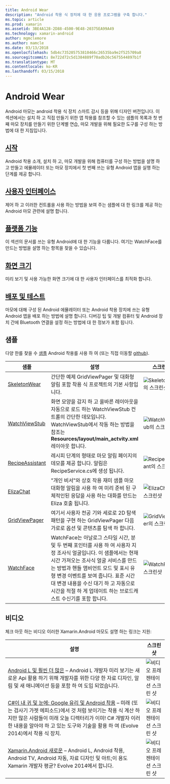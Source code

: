 ```yaml
---
title: Android Wear
description: "Android 착용 식 장치에 대 한 응용 프로그램을 구축 합니다."
ms.topic: article
ms.prod: xamarin
ms.assetid: 3BE4A128-2D88-4500-9E48-20375EA99A49
ms.technology: xamarin-android
author: mgmclemore
ms.author: mamcle
ms.date: 03/13/2018
ms.openlocfilehash: 5db4c735205753810466c26535ba9e2f525709a8
ms.sourcegitcommit: 8e722d72c5d1384889f70adb26c5675544897b1f
ms.translationtype: MT
ms.contentlocale: ko-KR
ms.lasthandoff: 03/15/2018
---
```

# <a name="android-wear"></a>Android Wear

Android 마모는 android 착용 식 장치 스마트 감시 등을 위해 디자인 버전입니다. 이 섹션에서는 설치 하 고 직접 만들기 위한 앱 착용를 참조할 수 있는 샘플의 목록과 첫 번째 마모 장치를 만들기 위한 단계별 연습, 마모 개발을 위해 필요한 도구를 구성 하는 방법에 대 한 지침입니다.

##  <a name="getting-startedandroidwearget-startedindexmd"></a>[시작](~/android/wear/get-started/index.md)

Android 착용 소개, 설치 하 고, 마모 개발을 위해 컴퓨터를 구성 하는 방법을 설명 하 고 만들고 에뮬레이터 또는 마모 장치에서 첫 번째 쓰는 유형 Android 앱을 실행 하는 단계를 제공 합니다.

##  <a name="user-interfaceandroidwearuser-interfaceindexmd"></a>[사용자 인터페이스](~/android/wear/user-interface/index.md)

제어 하 고 이러한 컨트롤을 사용 하는 방법을 보여 주는 샘플에 대 한 링크를 제공 하는 Android 마모 관련에 설명 합니다.

##  <a name="platform-featuresandroidwearplatformindexmd"></a>[플랫폼 기능](~/android/wear/platform/index.md)

이 섹션의 문서를 쓰는 유형 Android에 대 한 기능을 다룹니다. 여기는 WatchFace를 만드는 방법을 설명 하는 항목을 찾을 수 있습니다.

##  <a name="screen-sizesandroidwearscreen-sizesmd"></a>[화면 크기](~/android/wear/screen-sizes.md)

미리 보기 및 사용 가능한 화면 크기에 대 한 사용자 인터페이스를 최적화 합니다.

##  <a name="deployment--testingandroidweardeploy-testindexmd"></a>[배포 및 테스트](~/android/wear/deploy-test/index.md)

마모에 대해 구성 된 Android 에뮬레이터 또는 Android 착용 장치에 쓰는 유형 Android 앱을 배포 하는 방법에 설명 합니다. 디버깅 팁 및 개발 컴퓨터 및 Android 장치 간에 Bluetooth 연결을 설정 하는 방법에 대 한 정보가 포함 됩니다.



## <a name="samples"></a>샘플

다양 한를 찾을 수 [샘플](https://developer.xamarin.com/samples/android/Android%20Wear/) Android 착용를 사용 하 여 (또는 직접 이동할 [github](https://github.com/xamarin/monodroid-samples/tree/master/wear)). 

|샘플|설명|스크린 샷|
|--- |--- |--- |
|[SkeletonWear](https://developer.xamarin.com/samples/SkeletonWear/)|간단한 예제 GridViewPager 및 대화형 알림 포함 착용 식 프로젝트의 기본 사항입니다.|![Skeletonwear의 스크린샷](images/skeleton.png)|
|[WatchViewStub](https://developer.xamarin.com/samples/WatchViewStub/)|화면 모양을 감지 하 고 올바른 레이아웃을 자동으로 로드 하는 WatchViewStub 컨트롤의 간단한 데모입니다.  WatchViewStub에서 작동 하는 방법을 참조는 **Resources/layout/main_actvity.xml** 레이아웃 합니다.|![WatchViewStub의 스크린샷](images/watchview.png)|
|[RecipeAssistant](https://developer.xamarin.com/samples/RecipeAssistant/)|레시피 단계의 형태로 마모 알림 페이지의 데모를 제공 합니다. 알림은 RecipeService.cs에 생성 됩니다.|![RecipeAssistant의 스크린샷](images/recipeassist.png)|
|[ElizaChat](https://developer.xamarin.com/samples/ElizaChat/)|"개인 비서"와 상호 작용 재미 샘플 마모 대화형 알림을 사용 하 여 미리 준비 된 구체적인된 응답을 사용 하는 대화를 만드는 Eliza 호출 됩니다.|![ElizaChat의 스크린샷](images/eliza.png)|
|[GridViewPager](https://developer.xamarin.com/samples/GridViewPager/)|여기서 사용자 천공 기와 세로로 2D 탐색 패턴을 구현 하는 GridViewPager 다음 가로로 옵션 및 콘텐츠를 탐색 하 합니다.|![GridViewPager의 스크린샷](images/gridviewpager.png)|
|[WatchFace](https://developer.xamarin.com/samples/monodroid/wear/WatchFace)|WatchFace는 아날로그 스타일 시간, 분 및 두 번째 포인터를 사용 하 여 사용자 지정 조사식 얼굴입니다. 이 샘플에서는 현재 시간 가져오는 조사식 얼굴 서비스를 만드는 방법과 핸들 앰비언트 모드 및 표시 유형 변경 이벤트를 보여 줍니다. 표준 시간대 변경 내용을 수신 대기 하 고 자동으로 시간을 적절 하 게 업데이트 하는 브로드캐스트 수신기를 포함 합니다.|![WatchFace의 스크린샷](images/gridviewpager.png)|


##  <a name="videos"></a>비디오

체크 아웃 하는 비디오 이러한 Xamarin.Android 마모도 설명 하는 링크는 지원:

|설명|스크린 샷|
|--- |--- |
|[Android L 및 훨씬 더 많은](http://blog.xamarin.com/webinar-recording-android-l-and-so-much-more/) &ndash; Android L 개발자 미리 보기는 새로운 Api 활용 하기 위해 개발자를 위한 다양 한 자료 디자인, 알림 및 새 애니메이션 등을 포함 하 여 도입 되었습니다.|![비디오 프레젠테이션 스크린 샷](images/video-android-l.png)|
|[C#이 내 귀 및 눈에: Google 유리 및 Android 착용](https://www.youtube.com/watch?v=80H8tXByZQc) &ndash; 미래 (또는 검사기 가젯 에피소드)에서 것 처럼 보이기는 착용 식 계산 하지만 많은 사람들이 미래 오늘 디렉터리가 이미! C# 개발자 이러한 내용을 알아야 하 고 있는 도구와 기술을 활용 하 여 (Evolve 2014)에서 착용 식 장치.|![비디오 프레젠테이션 스크린 샷](images/video-eyes-ears.png)|
|[Xamarin.Android 새로운](https://www.youtube.com/watch?v=Gpqc2XZIQfU) &ndash; Android L, Android 착용, Android TV, Android 자동, 자료 디자인 및 아트;이 용도 Xamarin 개발자 평균? Evolve 2014에서 합니다.|![비디오 프레젠테이션 스크린 샷](Images/video-whats-new.png)|


<!--

March 18
http://blog.xamarin.com/android-wear/

August 14
http://blog.xamarin.com/android-l-developer-preview-android-wear-support/

August 27
http://blog.xamarin.com/tips-for-your-first-android-wear-app/

Watch Face
https://github.com/Redth/Xamarin.Wear.WatchFace
-->
